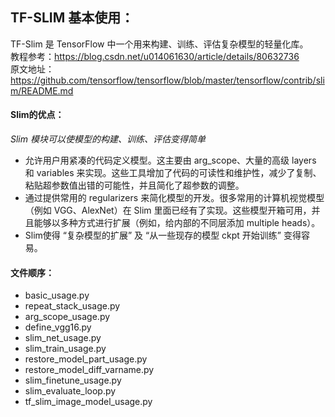 ## TF-SLIM 基本使用：
TF-Slim 是 TensorFlow 中一个用来构建、训练、评估复杂模型的轻量化库。  
教程参考：https://blog.csdn.net/u014061630/article/details/80632736  
原文地址：https://github.com/tensorflow/tensorflow/blob/master/tensorflow/contrib/slim/README.md
#### Slim的优点：
*Slim 模块可以使模型的构建、训练、评估变得简单* 
+ 允许用户用紧凑的代码定义模型。这主要由 arg_scope、大量的高级 layers 和 variables 来实现。这些工具增加了代码的可读性和维护性，减少了复制、粘贴超参数值出错的可能性，并且简化了超参数的调整。
+ 通过提供常用的 regularizers 来简化模型的开发。很多常用的计算机视觉模型（例如 VGG、AlexNet）在 Slim 里面已经有了实现。这些模型开箱可用，并且能够以多种方式进行扩展（例如，给内部的不同层添加 multiple heads）。
+ Slim使得 “复杂模型的扩展” 及 “从一些现存的模型 ckpt 开始训练” 变得容易。  

#### 文件顺序：
+ basic_usage.py 
+ repeat_stack_usage.py  
+ arg_scope_usage.py  
+ define_vgg16.py
+ slim_net_usage.py
+ slim_train_usage.py
+ restore_model_part_usage.py
+ restore_model_diff_varname.py
+ slim_finetune_usage.py
+ slim_evaluate_loop.py
+ tf_slim_image_model_usage.py




